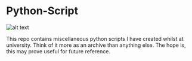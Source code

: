# Python-Script

![alt text](https://upload.wikimedia.org/wikipedia/commons/thumb/f/f8/Python_logo_and_wordmark.svg/200px-Python_logo_and_wordmark.svg.png "Python 3")

This repo contains miscellaneous python scripts I have created whilst at university. Think of it more as an archive than anything else. The hope is, this may prove useful for future reference.

